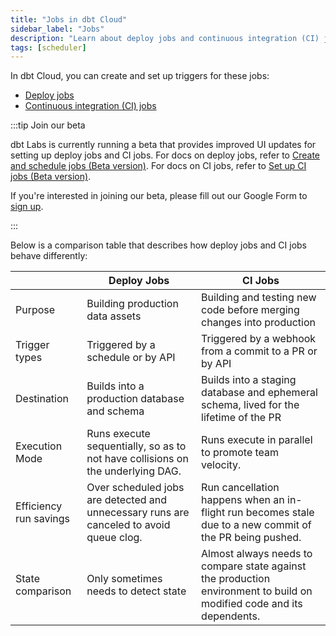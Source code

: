 ```yaml
---
title: "Jobs in dbt Cloud"
sidebar_label: "Jobs"
description: "Learn about deploy jobs and continuous integration (CI) jobs in dbt Cloud and what their differences are." 
tags: [scheduler]
---
```


In dbt Cloud, you can create and set up triggers for these jobs:
- [Deploy jobs](/docs/deploy/deploy-jobs)
- [Continuous integration (CI) jobs](/docs/deploy/continuous-integration)  

:::tip Join our beta 

dbt Labs is currently running a beta that provides improved UI updates for setting up deploy jobs and CI jobs. For docs on deploy jobs, refer to [Create and schedule jobs (Beta version)](/docs/deploy/deploy-jobs?version=beta#create-and-schedule-jobs). For docs on CI jobs, refer to [Set up CI jobs (Beta version)](/docs/deploy/ci-jobs?version=beta#set-up-ci-jobs).

If you're interested in joining our beta, please fill out our Google Form to [sign up](https://forms.gle/VxwBD1xjzouE84EQ6).

:::

Below is a comparison table that describes how deploy jobs and CI jobs behave differently:

|  | Deploy Jobs | CI Jobs |
| --- | --- | --- |
| Purpose | Building production data assets | Building and testing new code before merging changes into production |
| Trigger types | Triggered by a schedule or by API | Triggered by a webhook from a commit to a PR or by API |
| Destination | Builds into a production database and schema | Builds into a staging database and ephemeral schema, lived for the lifetime of the PR |
| Execution Mode | Runs execute sequentially, so as to not have collisions on the underlying DAG. | Runs execute in parallel to promote team velocity. |
| Efficiency run savings | Over scheduled jobs are detected and unnecessary runs are canceled to avoid queue clog. | Run cancellation happens when an in-flight run becomes stale due to a new commit of the PR being pushed. |
| State comparison | Only sometimes needs to detect state | Almost always needs to compare state against the production environment to build on modified code and its dependents. |
